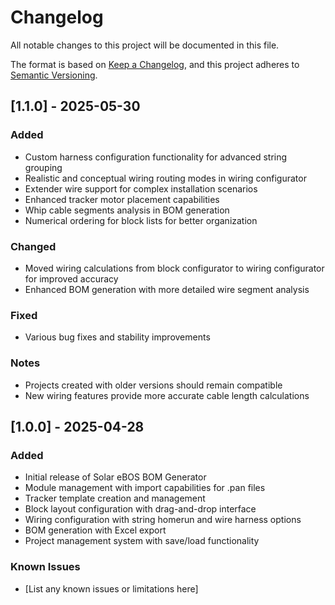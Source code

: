 # Changelog

All notable changes to this project will be documented in this file.

The format is based on [Keep a Changelog](https://keepachangelog.com/en/1.0.0/),
and this project adheres to [Semantic Versioning](https://semver.org/spec/v2.0.0.html).
## [1.1.0] - 2025-05-30

### Added
- Custom harness configuration functionality for advanced string grouping
- Realistic and conceptual wiring routing modes in wiring configurator
- Extender wire support for complex installation scenarios
- Enhanced tracker motor placement capabilities
- Whip cable segments analysis in BOM generation
- Numerical ordering for block lists for better organization

### Changed
- Moved wiring calculations from block configurator to wiring configurator for improved accuracy
- Enhanced BOM generation with more detailed wire segment analysis

### Fixed
- Various bug fixes and stability improvements

### Notes
- Projects created with older versions should remain compatible
- New wiring features provide more accurate cable length calculations

## [1.0.0] - 2025-04-28

### Added
- Initial release of Solar eBOS BOM Generator
- Module management with import capabilities for .pan files
- Tracker template creation and management
- Block layout configuration with drag-and-drop interface
- Wiring configuration with string homerun and wire harness options
- BOM generation with Excel export
- Project management system with save/load functionality

### Known Issues
- [List any known issues or limitations here]